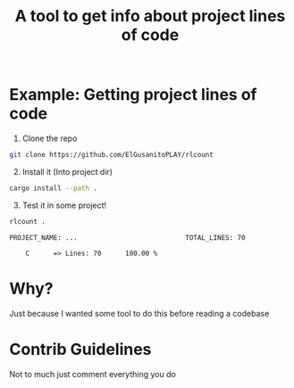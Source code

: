<br>
<h1 align="center">A tool to get info about project lines of code</h>
<br><br>

# Example: Getting project lines of code

1. Clone the repo <br>
```bash
git clone https://github.com/ElGusanitoPLAY/rlcount
```
2. Install it (Into project dir) <br>
```bash
cargo install --path .
``` 
3. Test it in some project! <br>
```bash
rlcount .
```

```
PROJECT_NAME: ...                           TOTAL_LINES: 70

    C      => Lines: 70      100.00 %
```

# Why?

Just because I wanted some tool to do this before reading a codebase

# Contrib Guidelines
Not to much just comment everything you do